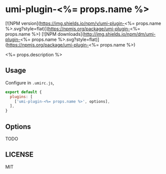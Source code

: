 # umi-plugin-<%= props.name %>

[![NPM version](https://img.shields.io/npm/v/umi-plugin-<%= props.name %>.svg?style=flat)](https://npmjs.org/package/umi-plugin-<%= props.name %>)
[![NPM downloads](http://img.shields.io/npm/dm/umi-plugin-<%= props.name %>.svg?style=flat)](https://npmjs.org/package/umi-plugin-<%= props.name %>)

<%= props.description %>

## Usage

Configure in `.umirc.js`,

```js
export default {
  plugins: [
    ['umi-plugin-<%= props.name %>', options],
  ],
}
```

## Options

TODO

## LICENSE

MIT
